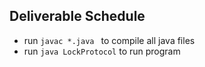 ## Deliverable Schedule
- run ```javac *.java ``` to compile all java files
- run ```java LockProtocol``` to run program
